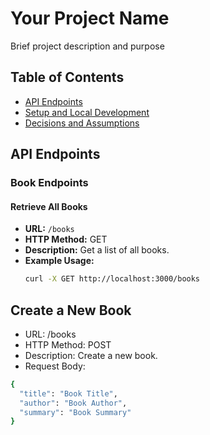 # Your Project Name

Brief project description and purpose

## Table of Contents

- [API Endpoints](#api-endpoints)
- [Setup and Local Development](#setup-and-local-development)
- [Decisions and Assumptions](#decisions-and-assumptions)

## API Endpoints

### Book Endpoints

#### Retrieve All Books

- **URL:** `/books`
- **HTTP Method:** GET
- **Description:** Get a list of all books.
- **Example Usage:**
  ```bash
  curl -X GET http://localhost:3000/books
## Create a New Book
- URL: /books
- HTTP Method: POST
- Description: Create a new book.
- Request Body:
```bash
{
  "title": "Book Title",
  "author": "Book Author",
  "summary": "Book Summary"
}
